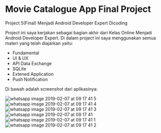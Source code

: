 # Movie Catalogue App Final Project
Project 5(Final) Menjadi Android Developer Expert Dicoding

Project ini saya kerjakan sebagai bagian akhir dari Kelas Online Menjadi Android Developer Expert. Di dalam project ini saya menggunakan semua materi yang telah diajarkan yaitu:

- Fundamental
- UI & UX
- API Data Exchange
- SQLite
- Extened Application
- Push Notification

Di bawah adalah screenshot dari aplikasinya:

![whatsapp image 2019-02-07 at 09 17 41 5](https://user-images.githubusercontent.com/41745176/52392005-a74f4680-2ad2-11e9-9e42-5f7ab98b4a2a.jpeg) ![whatsapp image 2019-02-07 at 09 17 41 4](https://user-images.githubusercontent.com/41745176/52392010-a9b1a080-2ad2-11e9-9515-e91d2cb73ccc.jpeg) ![whatsapp image 2019-02-07 at 09 17 41 3](https://user-images.githubusercontent.com/41745176/52392013-acac9100-2ad2-11e9-9d35-88fd4dbcddd6.jpeg) ![whatsapp image 2019-02-07 at 09 17 41](https://user-images.githubusercontent.com/41745176/52392014-adddbe00-2ad2-11e9-8f88-bfeab3bdd641.jpeg) ![whatsapp image 2019-02-07 at 09 17 41 1](https://user-images.githubusercontent.com/41745176/52392018-b0d8ae80-2ad2-11e9-8e20-c5bb8c304ec1.jpeg) ![whatsapp image 2019-02-07 at 09 17 41 2](https://user-images.githubusercontent.com/41745176/52392019-b2a27200-2ad2-11e9-8671-cd76e48b6494.jpeg)
